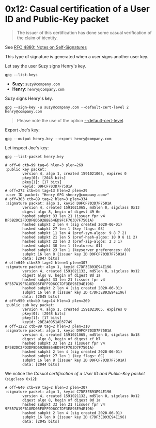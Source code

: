 # 0x12: Casual certification of a User ID and Public-Key packet

> The issuer of this certification has done some casual
> verification of the claim of identity.

See [RFC 4880: Notes on Self-Signatures](https://tools.ietf.org/html/rfc4880#section-5.2.3.3)

This type of signature is generated when a user signs another user key.

Let say the user Suzy signs Henry's key.

    gpg --list-keys

* **Suzy**: `suzy@company.com`    
* **Henry**: `henry@company.com`

Suzy signs Henry's key.

    gpg --sign-key -u suzy@company.com --default-cert-level 2 henry@company.com
    
> Please note the use of the option [--default-cert-level](https://www.gnupg.org/documentation/manuals/gnupg/GPG-Configuration-Options.html).

Export Joe's key:

    gpg --output henry.key --export henry@company.com

Let inspect Joe's key:

    gpg --list-packet henry.key
    
    # off=0 ctb=99 tag=6 hlen=3 plen=269
    :public key packet:
            version 4, algo 1, created 1591021065, expires 0
            pkey[0]: [2048 bits]
            pkey[1]: [17 bits]
            keyid: D9FCF703D7F7501A
    # off=272 ctb=b4 tag=13 hlen=2 plen=29
    :user ID packet: "Henry GPG <henry@company.com>"
    # off=303 ctb=89 tag=2 hlen=3 plen=334
    :signature packet: algo 1, keyid D9FCF703D7F7501A
            version 4, created 1591021065, md5len 0, sigclass 0x13
            digest algo 8, begin of digest 49 6e
            hashed subpkt 33 len 21 (issuer fpr v4 DF5B2DC2FD3DF8D592BBE64ED9FCF703D7F7501A)
            hashed subpkt 2 len 4 (sig created 2020-06-01)
            hashed subpkt 27 len 1 (key flags: 03)
            hashed subpkt 11 len 4 (pref-sym-algos: 9 8 7 2)
            hashed subpkt 21 len 5 (pref-hash-algos: 10 9 8 11 2)
            hashed subpkt 22 len 3 (pref-zip-algos: 2 3 1)
            hashed subpkt 30 len 1 (features: 01)
            hashed subpkt 23 len 1 (keyserver preferences: 80)
            subpkt 16 len 8 (issuer key ID D9FCF703D7F7501A)
            data: [2047 bits]
    # off=640 ctb=89 tag=2 hlen=3 plen=307
    :signature packet: algo 1, keyid C7DF3E893E94E196
            version 4, created 1591021132, md5len 0, sigclass 0x12
            digest algo 8, begin of digest 8d 1a
            hashed subpkt 33 len 21 (issuer fpr v4 9F557A19F618ED05F8FF9D6CC7DF3E893E94E196)
            hashed subpkt 2 len 4 (sig created 2020-06-01)
            subpkt 16 len 8 (issuer key ID C7DF3E893E94E196)
            data: [2045 bits]
    # off=950 ctb=b9 tag=14 hlen=3 plen=269
    :public sub key packet:
            version 4, algo 1, created 1591021065, expires 0
            pkey[0]: [2048 bits]
            pkey[1]: [17 bits]
            keyid: 2BE2A0951AD37749
    # off=1222 ctb=89 tag=2 hlen=3 plen=310
    :signature packet: algo 1, keyid D9FCF703D7F7501A
            version 4, created 1591021065, md5len 0, sigclass 0x18
            digest algo 8, begin of digest cf b7
            hashed subpkt 33 len 21 (issuer fpr v4 DF5B2DC2FD3DF8D592BBE64ED9FCF703D7F7501A)
            hashed subpkt 2 len 4 (sig created 2020-06-01)
            hashed subpkt 27 len 1 (key flags: 0C)
            subpkt 16 len 8 (issuer key ID D9FCF703D7F7501A)
            data: [2044 bits]
    
We notice the _Casual certification of a User ID and Public-Key packet_ (`sigclass 0x12`):

    # off=640 ctb=89 tag=2 hlen=3 plen=307
    :signature packet: algo 1, keyid C7DF3E893E94E196
            version 4, created 1591021132, md5len 0, sigclass 0x12
            digest algo 8, begin of digest 8d 1a
            hashed subpkt 33 len 21 (issuer fpr v4 9F557A19F618ED05F8FF9D6CC7DF3E893E94E196)
            hashed subpkt 2 len 4 (sig created 2020-06-01)
            subpkt 16 len 8 (issuer key ID C7DF3E893E94E196)
            data: [2045 bits]

